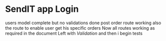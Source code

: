 # SendIT app Login
users model complete but no validations done
post order route working also the route to enable user get his specific orders
Now all routes working as required in the document
Left with *Validation* and then i begin tests